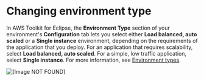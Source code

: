 # Changing environment type<a name="create_deploy_Java.managingappenv.envtype"></a>

In AWS Toolkit for Eclipse, the **Environment Type** section of your environment's **Configuration** tab lets you select either **Load balanced, auto scaled** or a **Single instance** environment, depending on the requirements of the application that you deploy\. For an application that requires scalability, select **Load balanced, auto scaled**\. For a simple, low traffic application, select **Single instance**\. For more information, see [Environment types](using-features-managing-env-types.md)\.

![\[Image NOT FOUND\]](http://docs.aws.amazon.com/elasticbeanstalk/latest/dg/images/aeb-eclipse-config-envtype.png)